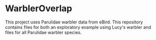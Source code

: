 # WarblerOverlap
This project uses Parulidae warbler data from eBird. This repository contains files for both an exploratory example using Lucy's warbler and files for all Parulidae warbler species.